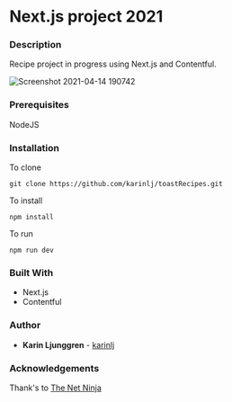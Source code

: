 # Next.js project 2021

### Description

Recipe project in progress using Next.js and Contentful.

![Screenshot 2021-04-14 190742](https://user-images.githubusercontent.com/20776888/114753109-5fce4000-9d57-11eb-90ff-889f143ec306.jpg)

### Prerequisites

NodeJS

### Installation

To clone

`git clone https://github.com/karinlj/toastRecipes.git`

To install

`npm install`

To run

`npm run dev`

### Built With

- Next.js
- Contentful

### Author

- **Karin Ljunggren** - [karinlj](https://github.com/karinlj)

### Acknowledgements

Thank's to [The Net Ninja](https://www.youtube.com/c/TheNetNinja)
